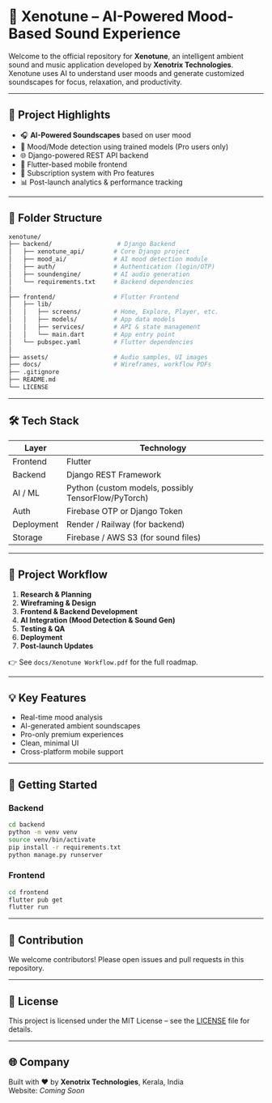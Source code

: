 
# 🎵 Xenotune – AI-Powered Mood-Based Sound Experience

Welcome to the official repository for **Xenotune**, an intelligent ambient sound and music application developed by **Xenotrix Technologies**. Xenotune uses AI to understand user moods and generate customized soundscapes for focus, relaxation, and productivity.

---

## 🚀 Project Highlights

- 🎧 **AI-Powered Soundscapes** based on user mood
- 🤖 Mood/Mode detection using trained models (Pro users only)
- 🌐 Django-powered REST API backend
- 📱 Flutter-based mobile frontend
- 🔐 Subscription system with Pro features
- 📊 Post-launch analytics & performance tracking

---

## 📁 Folder Structure

```bash
xenotune/
├── backend/                  # Django Backend
│   ├── xenotune_api/        # Core Django project
│   ├── mood_ai/             # AI mood detection module
│   ├── auth/                # Authentication (login/OTP)
│   ├── soundengine/         # AI audio generation
│   └── requirements.txt     # Backend dependencies
│
├── frontend/                # Flutter Frontend
│   ├── lib/
│   │   ├── screens/         # Home, Explore, Player, etc.
│   │   ├── models/          # App data models
│   │   ├── services/        # API & state management
│   │   └── main.dart        # App entry point
│   └── pubspec.yaml         # Flutter dependencies
│
├── assets/                  # Audio samples, UI images
├── docs/                    # Wireframes, workflow PDFs
├── .gitignore
├── README.md
└── LICENSE
```

---

## 🛠️ Tech Stack

| Layer        | Technology        |
|--------------|-------------------|
| Frontend     | Flutter           |
| Backend      | Django REST Framework |
| AI / ML      | Python (custom models, possibly TensorFlow/PyTorch) |
| Auth         | Firebase OTP or Django Token |
| Deployment   | Render / Railway (for backend) |
| Storage      | Firebase / AWS S3 (for sound files) |

---

## 🧭 Project Workflow

1. **Research & Planning**
2. **Wireframing & Design**
3. **Frontend & Backend Development**
4. **AI Integration (Mood Detection & Sound Gen)**
5. **Testing & QA**
6. **Deployment**
7. **Post-launch Updates**

👉 See `docs/Xenotune Workflow.pdf` for the full roadmap.

---

## 💡 Key Features

- Real-time mood analysis
- AI-generated ambient soundscapes
- Pro-only premium experiences
- Clean, minimal UI
- Cross-platform mobile support

---

## 🧪 Getting Started

### Backend

```bash
cd backend
python -m venv venv
source venv/bin/activate
pip install -r requirements.txt
python manage.py runserver
```

### Frontend

```bash
cd frontend
flutter pub get
flutter run
```

---

## 📌 Contribution

We welcome contributors! Please open issues and pull requests in this repository.

---

## 📝 License

This project is licensed under the MIT License – see the [LICENSE](LICENSE) file for details.

---

## 🌐 Company

Built with ❤️ by **Xenotrix Technologies**, Kerala, India  
Website: _Coming Soon_

